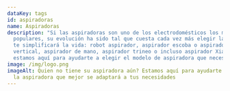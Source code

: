 ```yaml
---
dataKey: tags
id: aspiradoras
name: Aspiradoras
description: "Si las aspiradoras son uno de los electrodomésticos los más
  populares, su evolución ha sido tal que cuesta cada vez más elegir la que más
  te simplificará la vida: robot aspirador, aspirador escoba o aspirador
  vertical, aspirador de mano, aspirador trineo o incluso aspirador Xiaomi;
  estamos aquí para ayudarte a elegir el modelo de aspiradora que necesitas."
image: /img/logo.png
imageAlt: Quien no tiene su aspiradora aún? Estamos aquí para ayudarte a elegir
  la aspiradora que mejor se adaptará a tus necesidades
---
```

